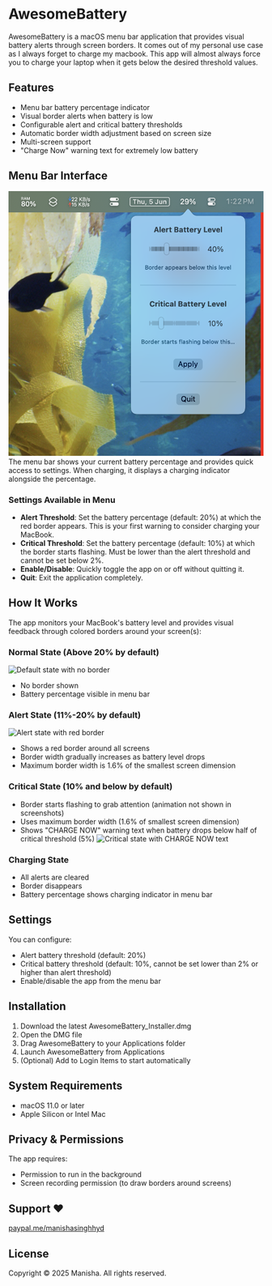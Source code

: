 # AwesomeBattery

AwesomeBattery is a macOS menu bar application that provides visual battery alerts through screen borders. It comes out of my personal use case as I always forget to charge my macbook. This app will almost always force you to charge your laptop when it gets below the desired threshold values.

## Features

- Menu bar battery percentage indicator
- Visual border alerts when battery is low
- Configurable alert and critical battery thresholds
- Automatic border width adjustment based on screen size
- Multi-screen support
- "Charge Now" warning text for extremely low battery

## Menu Bar Interface
![Battery menu interface](docs/images/battery_menu.png)
The menu bar shows your current battery percentage and provides quick access to settings. When charging, it displays a charging indicator alongside the percentage.

### Settings Available in Menu
- **Alert Threshold**: Set the battery percentage (default: 20%) at which the red border appears. This is your first warning to consider charging your MacBook.
- **Critical Threshold**: Set the battery percentage (default: 10%) at which the border starts flashing. Must be lower than the alert threshold and cannot be set below 2%.
- **Enable/Disable**: Quickly toggle the app on or off without quitting it.
- **Quit**: Exit the application completely.

## How It Works

The app monitors your MacBook's battery level and provides visual feedback through colored borders around your screen(s):

### Normal State (Above 20% by default)
![Default state with no border](docs/images/normal_state.png)
- No border shown
- Battery percentage visible in menu bar

### Alert State (11%-20% by default)
![Alert state with red border](docs/images/alert_level.png)
- Shows a red border around all screens
- Border width gradually increases as battery level drops
- Maximum border width is 1.6% of the smallest screen dimension

### Critical State (10% and below by default)
- Border starts flashing to grab attention (animation not shown in screenshots)
- Uses maximum border width (1.6% of smallest screen dimension)
- Shows "CHARGE NOW" warning text when battery drops below half of critical threshold (5%)
![Critical state with CHARGE NOW text](docs/images/half_of_critical.png)

### Charging State
- All alerts are cleared
- Border disappears
- Battery percentage shows charging indicator in menu bar

## Settings

You can configure:
- Alert battery threshold (default: 20%)
- Critical battery threshold (default: 10%, cannot be set lower than 2% or higher than alert threshold)
- Enable/disable the app from the menu bar

## Installation

1. Download the latest AwesomeBattery_Installer.dmg
2. Open the DMG file
3. Drag AwesomeBattery to your Applications folder
4. Launch AwesomeBattery from Applications
5. (Optional) Add to Login Items to start automatically

## System Requirements

- macOS 11.0 or later
- Apple Silicon or Intel Mac

## Privacy & Permissions

The app requires:
- Permission to run in the background
- Screen recording permission (to draw borders around screens)

## Support ❤️

[paypal.me/manishasinghhyd](https://paypal.me/manishasinghhyd)

## License

Copyright © 2025 Manisha. All rights reserved.

